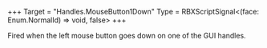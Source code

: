 +++
Target = "Handles.MouseButton1Down"
Type = RBXScriptSignal<(face: Enum.NormalId) => void, false>
+++

Fired when the left mouse button goes down on one of the GUI handles.